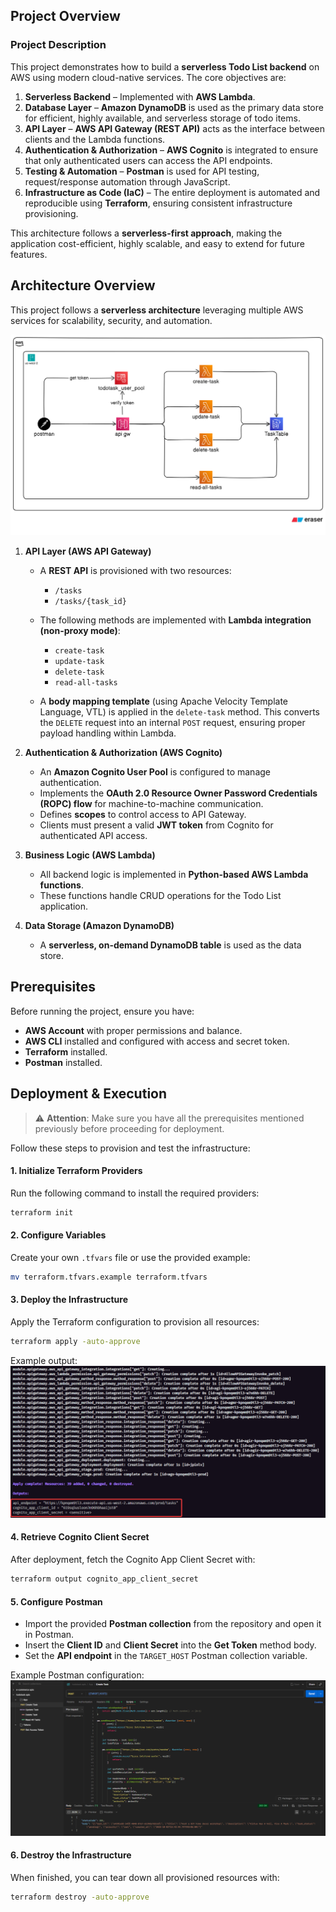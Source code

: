 ## Project Overview

### Project Description

This project demonstrates how to build a **serverless Todo List backend** on AWS using modern cloud-native services. The core objectives are:

1. **Serverless Backend** – Implemented with **AWS Lambda**.
2. **Database Layer** – **Amazon DynamoDB** is used as the primary data store for efficient, highly available, and serverless storage of todo items.
3. **API Layer** – **AWS API Gateway (REST API)** acts as the interface between clients and the Lambda functions.
4. **Authentication & Authorization** – **AWS Cognito** is integrated to ensure that only authenticated users can access the API endpoints.
5. **Testing & Automation** – **Postman** is used for API testing, request/response automation through JavaScript.
6. **Infrastructure as Code (IaC)** – The entire deployment is automated and reproducible using **Terraform**, ensuring consistent infrastructure provisioning.

This architecture follows a **serverless-first approach**, making the application cost-efficient, highly scalable, and easy to extend for future features.

## Architecture Overview

This project follows a **serverless architecture** leveraging multiple AWS services for scalability, security, and automation.

![](./images/architecture.png)

1. **API Layer (AWS API Gateway)**

   - A **REST API** is provisioned with two resources:

     - `/tasks`
     - `/tasks/{task_id}`

   - The following methods are implemented with **Lambda integration (non-proxy mode)**:

     - `create-task`
     - `update-task`
     - `delete-task`
     - `read-all-tasks`

   - A **body mapping template** (using Apache Velocity Template Language, VTL) is applied in the `delete-task` method. This converts the `DELETE` request into an internal `POST` request, ensuring proper payload handling within Lambda.

2. **Authentication & Authorization (AWS Cognito)**

   - An **Amazon Cognito User Pool** is configured to manage authentication.
   - Implements the **OAuth 2.0 Resource Owner Password Credentials (ROPC) flow** for machine-to-machine communication.
   - Defines **scopes** to control access to API Gateway.
   - Clients must present a valid **JWT token** from Cognito for authenticated API access.

3. **Business Logic (AWS Lambda)**

   - All backend logic is implemented in **Python-based AWS Lambda functions**.
   - These functions handle CRUD operations for the Todo List application.

4. **Data Storage (Amazon DynamoDB)**

   - A **serverless, on-demand DynamoDB table** is used as the data store.

## Prerequisites

Before running the project, ensure you have:

- **AWS Account** with proper permissions and balance.
- **AWS CLI** installed and configured with access and secret token.
- **Terraform** installed.
- **Postman** installed.

## Deployment & Execution

> ⚠️ **Attention**: Make sure you have all the prerequisites mentioned previously before proceeding for deployment.

Follow these steps to provision and test the infrastructure:

#### 1. Initialize Terraform Providers

Run the following command to install the required providers:

```bash
terraform init
```

#### 2. Configure Variables

Create your own `.tfvars` file or use the provided example:

```bash
mv terraform.tfvars.example terraform.tfvars
```

#### 3. Deploy the Infrastructure

Apply the Terraform configuration to provision all resources:

```bash
terraform apply -auto-approve
```

Example output:
![](./images/terraform-apply.png)

#### 4. Retrieve Cognito Client Secret

After deployment, fetch the Cognito App Client Secret with:

```bash
terraform output cognito_app_client_secret
```

#### 5. Configure Postman

- Import the provided **Postman collection** from the repository and open it in Postman.
- Insert the **Client ID** and **Client Secret** into the **Get Token** method body.
- Set the **API endpoint** in the `TARGET_HOST` Postman collection variable.

Example Postman configuration:
![](./images/postman.png)

#### 6. Destroy the Infrastructure

When finished, you can tear down all provisioned resources with:

```bash
terraform destroy -auto-approve
```

